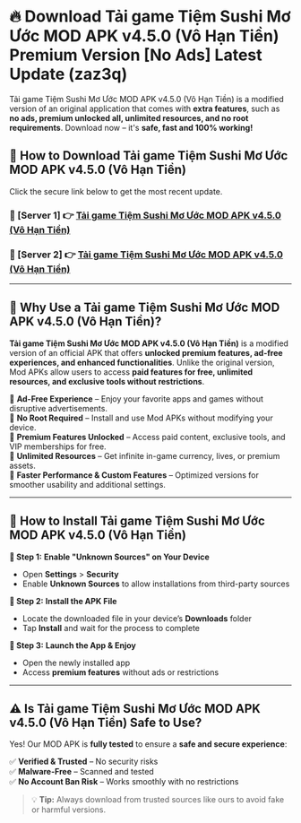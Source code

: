 # 🔥 Download Tải game Tiệm Sushi Mơ Ước MOD APK v4.5.0 (Vô Hạn Tiền) Premium Version [No Ads] Latest Update (zaz3q) 

Tải game Tiệm Sushi Mơ Ước MOD APK v4.5.0 (Vô Hạn Tiền) is a modified version of an original application that comes with **extra features**, such as **no ads, premium unlocked all, unlimited resources, and no root requirements**. Download now – it's **safe, fast and 100% working!**

## **📱 How to Download Tải game Tiệm Sushi Mơ Ước MOD APK v4.5.0 (Vô Hạn Tiền)**  

Click the secure link below to get the most recent update.  

 ### **📌 [Server 1] 👉** [Tải game Tiệm Sushi Mơ Ước MOD APK v4.5.0 (Vô Hạn Tiền)](https://apkcomod.com?title=Tải_game_Tiệm_Sushi_Mơ_Ước_MOD_APK_v4.5.0_(Vô_Hạn_Tiền))

 ### **📌 [Server 2] 👉** [Tải game Tiệm Sushi Mơ Ước MOD APK v4.5.0 (Vô Hạn Tiền)](https://apkcomod.com?title=Tải_game_Tiệm_Sushi_Mơ_Ước_MOD_APK_v4.5.0_(Vô_Hạn_Tiền))

---

## **🤖 Why Use a Tải game Tiệm Sushi Mơ Ước MOD APK v4.5.0 (Vô Hạn Tiền)?**  

**Tải game Tiệm Sushi Mơ Ước MOD APK v4.5.0 (Vô Hạn Tiền)** is a modified version of an official APK that offers **unlocked premium features, ad-free experiences, and enhanced functionalities**. Unlike the original version, Mod APKs allow users to access **paid features for free, unlimited resources, and exclusive tools without restrictions**.

🔽 **Ad-Free Experience** – Enjoy your favorite apps and games without disruptive advertisements.  
🔽 **No Root Required** – Install and use Mod APKs without modifying your device.  
🔽 **Premium Features Unlocked** – Access paid content, exclusive tools, and VIP memberships for free.  
🔽 **Unlimited Resources** – Get infinite in-game currency, lives, or premium assets.  
🔽 **Faster Performance & Custom Features** – Optimized versions for smoother usability and additional settings.  

---

## **🚀 How to Install Tải game Tiệm Sushi Mơ Ước MOD APK v4.5.0 (Vô Hạn Tiền)**  

**🔹 Step 1:** **Enable "Unknown Sources" on Your Device**  
- Open **Settings** > **Security**  
- Enable **Unknown Sources** to allow installations from third-party sources  

**🔹 Step 2:** **Install the APK File**  
- Locate the downloaded file in your device’s **Downloads** folder  
- Tap **Install** and wait for the process to complete  

**🔹 Step 3:** **Launch the App & Enjoy**  
- Open the newly installed app  
- Access **premium features** without ads or restrictions  

---

## **⚠️ Is Tải game Tiệm Sushi Mơ Ước MOD APK v4.5.0 (Vô Hạn Tiền) Safe to Use?**  

Yes! Our MOD APK is **fully tested** to ensure a **safe and secure experience**:

✅ **Verified & Trusted** – No security risks  
✅ **Malware-Free** – Scanned and tested  
✅ **No Account Ban Risk** – Works smoothly with no restrictions  

> 💡 **Tip:** Always download from trusted sources like ours to avoid fake or harmful versions.